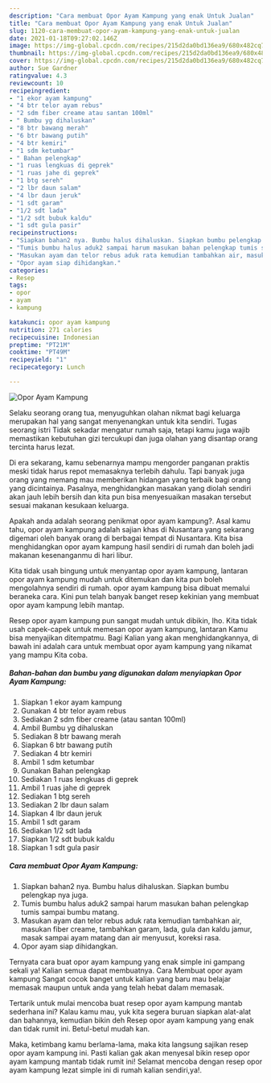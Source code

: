 ```yaml
---
description: "Cara membuat Opor Ayam Kampung yang enak Untuk Jualan"
title: "Cara membuat Opor Ayam Kampung yang enak Untuk Jualan"
slug: 1120-cara-membuat-opor-ayam-kampung-yang-enak-untuk-jualan
date: 2021-01-18T09:27:02.146Z
image: https://img-global.cpcdn.com/recipes/215d2da0bd136ea9/680x482cq70/opor-ayam-kampung-foto-resep-utama.jpg
thumbnail: https://img-global.cpcdn.com/recipes/215d2da0bd136ea9/680x482cq70/opor-ayam-kampung-foto-resep-utama.jpg
cover: https://img-global.cpcdn.com/recipes/215d2da0bd136ea9/680x482cq70/opor-ayam-kampung-foto-resep-utama.jpg
author: Sue Gardner
ratingvalue: 4.3
reviewcount: 10
recipeingredient:
- "1 ekor ayam kampung"
- "4 btr telor ayam rebus"
- "2 sdm fiber creame atau santan 100ml"
- " Bumbu yg dihaluskan"
- "8 btr bawang merah"
- "6 btr bawang putih"
- "4 btr kemiri"
- "1 sdm ketumbar"
- " Bahan pelengkap"
- "1 ruas lengkuas di geprek"
- "1 ruas jahe di geprek"
- "1 btg sereh"
- "2 lbr daun salam"
- "4 lbr daun jeruk"
- "1 sdt garam"
- "1/2 sdt lada"
- "1/2 sdt bubuk kaldu"
- "1 sdt gula pasir"
recipeinstructions:
- "Siapkan bahan2 nya. Bumbu halus dihaluskan. Siapkan bumbu pelengkap nya juga."
- "Tumis bumbu halus aduk2 sampai harum masukan bahan pelengkap tumis sampai bumbu matang."
- "Masukan ayam dan telor rebus aduk rata kemudian tambahkan air, masukan fiber creame, tambahkan garam, lada, gula dan kaldu jamur, masak sampai ayam matang dan air menyusut, koreksi rasa."
- "Opor ayam siap dihidangkan."
categories:
- Resep
tags:
- opor
- ayam
- kampung

katakunci: opor ayam kampung 
nutrition: 271 calories
recipecuisine: Indonesian
preptime: "PT21M"
cooktime: "PT49M"
recipeyield: "1"
recipecategory: Lunch

---
```



![Opor Ayam Kampung](https://img-global.cpcdn.com/recipes/215d2da0bd136ea9/680x482cq70/opor-ayam-kampung-foto-resep-utama.jpg)

Selaku seorang orang tua, menyuguhkan olahan nikmat bagi keluarga merupakan hal yang sangat menyenangkan untuk kita sendiri. Tugas seorang istri Tidak sekadar mengatur rumah saja, tetapi kamu juga wajib memastikan kebutuhan gizi tercukupi dan juga olahan yang disantap orang tercinta harus lezat.

Di era  sekarang, kamu sebenarnya mampu mengorder panganan praktis meski tidak harus repot memasaknya terlebih dahulu. Tapi banyak juga orang yang memang mau memberikan hidangan yang terbaik bagi orang yang dicintainya. Pasalnya, menghidangkan masakan yang diolah sendiri akan jauh lebih bersih dan kita pun bisa menyesuaikan masakan tersebut sesuai makanan kesukaan keluarga. 



Apakah anda adalah seorang penikmat opor ayam kampung?. Asal kamu tahu, opor ayam kampung adalah sajian khas di Nusantara yang sekarang digemari oleh banyak orang di berbagai tempat di Nusantara. Kita bisa menghidangkan opor ayam kampung hasil sendiri di rumah dan boleh jadi makanan kesenanganmu di hari libur.

Kita tidak usah bingung untuk menyantap opor ayam kampung, lantaran opor ayam kampung mudah untuk ditemukan dan kita pun boleh mengolahnya sendiri di rumah. opor ayam kampung bisa dibuat memalui beraneka cara. Kini pun telah banyak banget resep kekinian yang membuat opor ayam kampung lebih mantap.

Resep opor ayam kampung pun sangat mudah untuk dibikin, lho. Kita tidak usah capek-capek untuk memesan opor ayam kampung, lantaran Kamu bisa menyajikan ditempatmu. Bagi Kalian yang akan menghidangkannya, di bawah ini adalah cara untuk membuat opor ayam kampung yang nikamat yang mampu Kita coba.

<!--inarticleads1-->

##### Bahan-bahan dan bumbu yang digunakan dalam menyiapkan Opor Ayam Kampung:

1. Siapkan 1 ekor ayam kampung
1. Gunakan 4 btr telor ayam rebus
1. Sediakan 2 sdm fiber creame (atau santan 100ml)
1. Ambil  Bumbu yg dihaluskan
1. Sediakan 8 btr bawang merah
1. Siapkan 6 btr bawang putih
1. Sediakan 4 btr kemiri
1. Ambil 1 sdm ketumbar
1. Gunakan  Bahan pelengkap
1. Sediakan 1 ruas lengkuas di geprek
1. Ambil 1 ruas jahe di geprek
1. Sediakan 1 btg sereh
1. Sediakan 2 lbr daun salam
1. Siapkan 4 lbr daun jeruk
1. Ambil 1 sdt garam
1. Sediakan 1/2 sdt lada
1. Siapkan 1/2 sdt bubuk kaldu
1. Siapkan 1 sdt gula pasir




<!--inarticleads2-->

##### Cara membuat Opor Ayam Kampung:

1. Siapkan bahan2 nya. Bumbu halus dihaluskan. Siapkan bumbu pelengkap nya juga.
1. Tumis bumbu halus aduk2 sampai harum masukan bahan pelengkap tumis sampai bumbu matang.
1. Masukan ayam dan telor rebus aduk rata kemudian tambahkan air, masukan fiber creame, tambahkan garam, lada, gula dan kaldu jamur, masak sampai ayam matang dan air menyusut, koreksi rasa.
1. Opor ayam siap dihidangkan.




Ternyata cara buat opor ayam kampung yang enak simple ini gampang sekali ya! Kalian semua dapat membuatnya. Cara Membuat opor ayam kampung Sangat cocok banget untuk kalian yang baru mau belajar memasak maupun untuk anda yang telah hebat dalam memasak.

Tertarik untuk mulai mencoba buat resep opor ayam kampung mantab sederhana ini? Kalau kamu mau, yuk kita segera buruan siapkan alat-alat dan bahannya, kemudian bikin deh Resep opor ayam kampung yang enak dan tidak rumit ini. Betul-betul mudah kan. 

Maka, ketimbang kamu berlama-lama, maka kita langsung sajikan resep opor ayam kampung ini. Pasti kalian gak akan menyesal bikin resep opor ayam kampung mantab tidak rumit ini! Selamat mencoba dengan resep opor ayam kampung lezat simple ini di rumah kalian sendiri,ya!.

